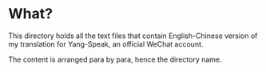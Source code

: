 # What?
This directory holds all the text files that contain English-Chinese version of my translation for Yang-Speak, an official WeChat account.

The content is arranged para by para, hence the directory name.

